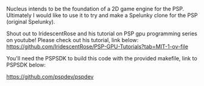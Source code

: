 Nucleus intends to be the foundation of a 2D game engine for the PSP.
Ultimately I would like to use it to try and make a Spelunky clone for the PSP (original Spelunky).

Shout out to IridescentRose and his tutorial on PSP gpu programming series on youtube! 
Please check out his tutorial, link below:
https://github.com/IridescentRose/PSP-GPU-Tutorials?tab=MIT-1-ov-file
	
You'll need the PSPSDK to build this code with the provided makefile, link to PSPSDK below:
	
https://github.com/pspdev/pspdev
